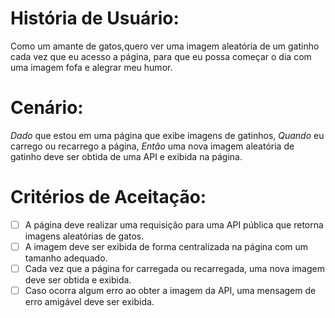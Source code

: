 # História de Usuário:
Como um amante de gatos,quero ver uma imagem aleatória de um gatinho cada vez que eu acesso a página, para que eu possa começar o dia com uma imagem fofa e alegrar meu humor.

# Cenário:

*Dado* que estou em uma página que exibe imagens de gatinhos,
*Quando* eu carrego ou recarrego a página,
*Então* uma nova imagem aleatória de gatinho deve ser obtida de uma API e exibida na página.

# Critérios de Aceitação:

- [ ] A página deve realizar uma requisição para uma API pública que retorna imagens aleatórias de gatos.
- [ ] A imagem deve ser exibida de forma centralizada na página com um tamanho adequado.
- [ ] Cada vez que a página for carregada ou recarregada, uma nova imagem deve ser obtida e exibida.
- [ ] Caso ocorra algum erro ao obter a imagem da API, uma mensagem de erro amigável deve ser exibida.
